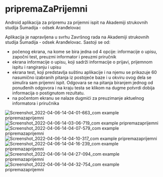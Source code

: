 # pripremaZaPrijemni
Android aplikacija za pripremu za prijemni ispit na Akademiji strukovnih studija Šumadija - odsek Aranđelovac

Aplikacija je napravljena u svrhu Završnog rada na Akademiji strukovnih studija Šumadija - odsek Aranđelovac. Sastoji se od:

  - počenog ekrana, na kome se bira jedna od 4 opcije: informacije o upisu, započni test, preuzmi informator i preuzmi priručnik 
  - ekrana informacije o upisu, koji sadrži informacije o prijavi, prijemnom ispitu i rangiranju i upisu
  - ekrana test, koji predstavlja suštinu aplikacije i na njemu se prikazuje 60 nasumično izabranih pitanja iz postojeće baze i u okviru ovog dela se simulira 
 sam prijemni ispit. Odgovara se na pitanja biranjem jednog od ponuđenih odgovora i na kraju testa se klikom na dugme potvrdi dobija informacija o postignutom rezultatu. 
   - na počentom ekranu se nalaze dugmići za preuzimanje aktuelnog informatora i priručnika
   
![Screenshot_2022-04-06-14-04-01-663_com example pripremazaprijemni](https://user-images.githubusercontent.com/92669289/163709859-0b952e11-c551-4e53-be35-71655e1e30f3.jpg)
![Screenshot_2022-04-06-14-03-06-719_com example pripremazaprijemni](https://user-images.githubusercontent.com/92669289/163709781-c6b92982-5595-4096-ba09-0ee6e53a9d72.jpg)
![Screenshot_2022-04-06-14-04-07-579_com example pripremazaprijemni](https://user-images.githubusercontent.com/92669289/163709862-85fefb6c-76b7-41ce-aa87-7c04b4dd6b89.jpg)
![Screenshot_2022-04-06-14-04-10-317_com example pripremazaprijemni](https://user-images.githubusercontent.com/92669289/163709866-29e48676-7a2a-401a-8750-36f9e730cf63.jpg)
![Screenshot_2022-04-06-14-04-16-239_com example pripremazaprijemni](https://user-images.githubusercontent.com/92669289/163709875-0fd9d8be-844d-40b1-8c6d-354d94cc32b6.jpg)
![Screenshot_2022-04-06-14-04-27-094_com example pripremazaprijemni](https://user-images.githubusercontent.com/92669289/163709883-2825ce2c-3102-4fca-90ff-fbeaa358cb13.jpg)
![Screenshot_2022-04-06-14-04-32-754_com example pripremazaprijemni](https://user-images.githubusercontent.com/92669289/163709889-694f3bfc-8dfb-4b4a-8907-6d0eaeca861f.jpg)
